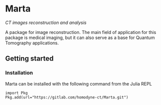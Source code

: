 # Marta

_CT images reconstruction and analysis_

A package for image reconstruction. The main field of application for this package is medical imaging, but it can also serve as a base for Quantum Tomography applications.

## Getting started

### Installation

Marta can be installed with the following command from the Julia REPL

```@repl
import Pkg
Pkg.add(url="https://gitlab.com/homodyne-ct/Marta.git")
```
